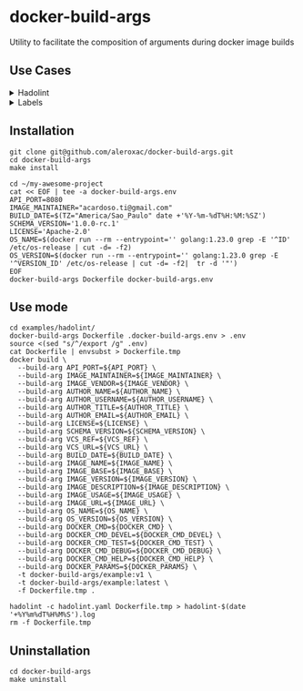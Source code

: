 # docker-build-args
Utility to facilitate the composition of arguments during docker image builds


## Use Cases
<details>
  <summary>Hadolint</summary>

### [Hadolint Scans](examples/hadolint/README.md)
- If you try to scan a Dockerfile with LABELs passing environment variables as value, will came across with the error [DL3048(Invalid label key)](https://github.com/hadolint/hadolint/wiki/DL3048) (if you are not using a hadolint config file)
- Possible errors if you are using a config file
  - [DL3052 - invalid url](https://github.com/hadolint/hadolint/wiki/DL3052)
  - [DL3053 - invalid RFC3339 time format](https://github.com/hadolint/hadolint/wiki/DL3053)
  - [DL3054 - invalid spdx license format](https://github.com/hadolint/hadolint/wiki/DL3054)
  - [DL3055 - invalid git hash](https://github.com/hadolint/hadolint/wiki/DL3055)
  - [DL3056 - invalid semantic versioning](https://github.com/hadolint/hadolint/wiki/DL3056)
  - [DL3058 - invalid RFC5322 email format](https://github.com/hadolint/hadolint/wiki/DL3058)

</details>

<details>
  <summary>Labels</summary>

### [Docker Image Labels](examples/labels/README.md)
- If you build a container image without set the raw values in your `LABEL` dockerfile instructions, when you inspect that, will see that all your labels were created, but with no value

``` shell
docker inspect aleroxac/docker-build-args:example --format "{{json .Config.Labels}}" | jq
{
  "maintainer": "",
  "org.label-schema.author-email": "",
  "org.label-schema.author-name": "",
  "org.label-schema.author-title": "",
  "org.label-schema.author-username": "",
  "org.label-schema.base": "",
  "org.label-schema.build-date": "",
  "org.label-schema.description": "",
  "org.label-schema.docker.cmd": "",
  "org.label-schema.docker.cmd.debug": "",
  "org.label-schema.docker.cmd.devel": "",
  "org.label-schema.docker.cmd.help": "",
  "org.label-schema.docker.cmd.test": "",
  "org.label-schema.docker.params": "",
  "org.label-schema.license": "",
  "org.label-schema.name": "",
  "org.label-schema.os-name": "",
  "org.label-schema.os-version": "",
  "org.label-schema.schema-version": "",
  "org.label-schema.url": "",
  "org.label-schema.usage": "",
  "org.label-schema.vcs-ref": "",
  "org.label-schema.vcs-url": "",
  "org.label-schema.version": "",
  "vendor": ""
}
```
</details>



## Installation
``` shell
git clone git@github.com/aleroxac/docker-build-args.git
cd docker-build-args
make install

cd ~/my-awesome-project
cat << EOF | tee -a docker-build-args.env
API_PORT=8080
IMAGE_MAINTAINER="acardoso.ti@gmail.com"
BUILD_DATE=$(TZ="America/Sao_Paulo" date +'%Y-%m-%dT%H:%M:%SZ')
SCHEMA_VERSION='1.0.0-rc.1'
LICENSE='Apache-2.0'
OS_NAME=$(docker run --rm --entrypoint='' golang:1.23.0 grep -E '^ID' /etc/os-release | cut -d= -f2)
OS_VERSION=$(docker run --rm --entrypoint='' golang:1.23.0 grep -E '^VERSION_ID' /etc/os-release | cut -d= -f2|  tr -d '"')
EOF
docker-build-args Dockerfile docker-build-args.env
```



## Use mode
``` shell
cd examples/hadolint/
docker-build-args Dockerfile .docker-build-args.env > .env
source <(sed "s/^/export /g" .env)
cat Dockerfile | envsubst > Dockerfile.tmp
docker build \
  --build-arg API_PORT=${API_PORT} \
  --build-arg IMAGE_MAINTAINER=${IMAGE_MAINTAINER} \
  --build-arg IMAGE_VENDOR=${IMAGE_VENDOR} \
  --build-arg AUTHOR_NAME=${AUTHOR_NAME} \
  --build-arg AUTHOR_USERNAME=${AUTHOR_USERNAME} \
  --build-arg AUTHOR_TITLE=${AUTHOR_TITLE} \
  --build-arg AUTHOR_EMAIL=${AUTHOR_EMAIL} \
  --build-arg LICENSE=${LICENSE} \
  --build-arg SCHEMA_VERSION=${SCHEMA_VERSION} \
  --build-arg VCS_REF=${VCS_REF} \
  --build-arg VCS_URL=${VCS_URL} \
  --build-arg BUILD_DATE=${BUILD_DATE} \
  --build-arg IMAGE_NAME=${IMAGE_NAME} \
  --build-arg IMAGE_BASE=${IMAGE_BASE} \
  --build-arg IMAGE_VERSION=${IMAGE_VERSION} \
  --build-arg IMAGE_DESCRIPTION=${IMAGE_DESCRIPTION} \
  --build-arg IMAGE_USAGE=${IMAGE_USAGE} \
  --build-arg IMAGE_URL=${IMAGE_URL} \
  --build-arg OS_NAME=${OS_NAME} \
  --build-arg OS_VERSION=${OS_VERSION} \
  --build-arg DOCKER_CMD=${DOCKER_CMD} \
  --build-arg DOCKER_CMD_DEVEL=${DOCKER_CMD_DEVEL} \
  --build-arg DOCKER_CMD_TEST=${DOCKER_CMD_TEST} \
  --build-arg DOCKER_CMD_DEBUG=${DOCKER_CMD_DEBUG} \
  --build-arg DOCKER_CMD_HELP=${DOCKER_CMD_HELP} \
  --build-arg DOCKER_PARAMS=${DOCKER_PARAMS} \
  -t docker-build-args/example:v1 \
  -t docker-build-args/example:latest \
  -f Dockerfile.tmp .

hadolint -c hadolint.yaml Dockerfile.tmp > hadolint-$(date '+%Y%m%dT%H%M%S').log
rm -f Dockerfile.tmp
```


## Uninstallation
``` shell
cd docker-build-args
make uninstall
```

